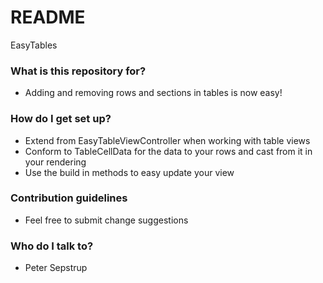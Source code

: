 # README #

EasyTables

### What is this repository for? ###

* Adding and removing rows and sections in tables is now easy!

### How do I get set up? ###

* Extend from EasyTableViewController when working with table views
* Conform to TableCellData for the data to your rows and cast from it in your rendering
* Use the build in methods to easy update your view

### Contribution guidelines ###

* Feel free to submit change suggestions

### Who do I talk to? ###

* Peter Sepstrup